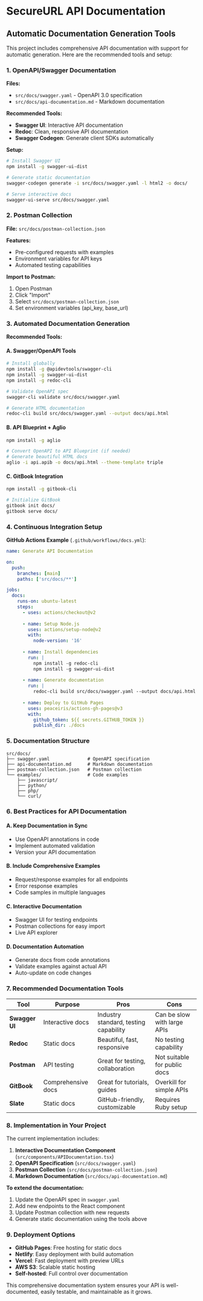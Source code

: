 # SecureURL API Documentation

## Automatic Documentation Generation Tools

This project includes comprehensive API documentation with support for automatic generation. Here are the recommended tools and setup:

### 1. OpenAPI/Swagger Documentation

**Files:**
- `src/docs/swagger.yaml` - OpenAPI 3.0 specification
- `src/docs/api-documentation.md` - Markdown documentation

**Recommended Tools:**
- **Swagger UI**: Interactive API documentation
- **Redoc**: Clean, responsive API documentation
- **Swagger Codegen**: Generate client SDKs automatically

**Setup:**
```bash
# Install Swagger UI
npm install -g swagger-ui-dist

# Generate static documentation
swagger-codegen generate -i src/docs/swagger.yaml -l html2 -o docs/

# Serve interactive docs
swagger-ui-serve src/docs/swagger.yaml
```

### 2. Postman Collection

**File:** `src/docs/postman-collection.json`

**Features:**
- Pre-configured requests with examples
- Environment variables for API keys
- Automated testing capabilities

**Import to Postman:**
1. Open Postman
2. Click "Import"
3. Select `src/docs/postman-collection.json`
4. Set environment variables (api_key, base_url)

### 3. Automated Documentation Generation

**Recommended Tools:**

#### A. **Swagger/OpenAPI Tools**
```bash
# Install globally
npm install -g @apidevtools/swagger-cli
npm install -g swagger-ui-dist
npm install -g redoc-cli

# Validate OpenAPI spec
swagger-cli validate src/docs/swagger.yaml

# Generate HTML documentation
redoc-cli build src/docs/swagger.yaml --output docs/api.html
```

#### B. **API Blueprint + Aglio**
```bash
npm install -g aglio

# Convert OpenAPI to API Blueprint (if needed)
# Generate beautiful HTML docs
aglio -i api.apib -o docs/api.html --theme-template triple
```

#### C. **GitBook Integration**
```bash
npm install -g gitbook-cli

# Initialize GitBook
gitbook init docs/
gitbook serve docs/
```

### 4. Continuous Integration Setup

**GitHub Actions Example** (`.github/workflows/docs.yml`):
```yaml
name: Generate API Documentation

on:
  push:
    branches: [main]
    paths: ['src/docs/**']

jobs:
  docs:
    runs-on: ubuntu-latest
    steps:
      - uses: actions/checkout@v2
      
      - name: Setup Node.js
        uses: actions/setup-node@v2
        with:
          node-version: '16'
          
      - name: Install dependencies
        run: |
          npm install -g redoc-cli
          npm install -g swagger-ui-dist
          
      - name: Generate documentation
        run: |
          redoc-cli build src/docs/swagger.yaml --output docs/api.html
          
      - name: Deploy to GitHub Pages
        uses: peaceiris/actions-gh-pages@v3
        with:
          github_token: ${{ secrets.GITHUB_TOKEN }}
          publish_dir: ./docs
```

### 5. Documentation Structure

```
src/docs/
├── swagger.yaml              # OpenAPI specification
├── api-documentation.md      # Markdown documentation
├── postman-collection.json   # Postman collection
└── examples/                 # Code examples
    ├── javascript/
    ├── python/
    ├── php/
    └── curl/
```

### 6. Best Practices for API Documentation

#### A. **Keep Documentation in Sync**
- Use OpenAPI annotations in code
- Implement automated validation
- Version your API documentation

#### B. **Include Comprehensive Examples**
- Request/response examples for all endpoints
- Error response examples
- Code samples in multiple languages

#### C. **Interactive Documentation**
- Swagger UI for testing endpoints
- Postman collections for easy import
- Live API explorer

#### D. **Documentation Automation**
- Generate docs from code annotations
- Validate examples against actual API
- Auto-update on code changes

### 7. Recommended Documentation Tools

| Tool | Purpose | Pros | Cons |
|------|---------|------|------|
| **Swagger UI** | Interactive docs | Industry standard, testing capability | Can be slow with large APIs |
| **Redoc** | Static docs | Beautiful, fast, responsive | No testing capability |
| **Postman** | API testing | Great for testing, collaboration | Not suitable for public docs |
| **GitBook** | Comprehensive docs | Great for tutorials, guides | Overkill for simple APIs |
| **Slate** | Static docs | GitHub-friendly, customizable | Requires Ruby setup |

### 8. Implementation in Your Project

The current implementation includes:

1. **Interactive Documentation Component** (`src/components/APIDocumentation.tsx`)
2. **OpenAPI Specification** (`src/docs/swagger.yaml`)
3. **Postman Collection** (`src/docs/postman-collection.json`)
4. **Markdown Documentation** (`src/docs/api-documentation.md`)

**To extend the documentation:**

1. Update the OpenAPI spec in `swagger.yaml`
2. Add new endpoints to the React component
3. Update Postman collection with new requests
4. Generate static documentation using the tools above

### 9. Deployment Options

- **GitHub Pages**: Free hosting for static docs
- **Netlify**: Easy deployment with build automation
- **Vercel**: Fast deployment with preview URLs
- **AWS S3**: Scalable static hosting
- **Self-hosted**: Full control over documentation

This comprehensive documentation system ensures your API is well-documented, easily testable, and maintainable as it grows.